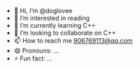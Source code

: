 - 👋 Hi, I’m @doglovee
- 👀 I’m interested in reading
- 🌱 I’m currently learning C++
- 💞️ I’m looking to collaborate on C++
- 📫 How to reach me 906769113@qq.com
- 😄 Pronouns: ...
- ⚡ Fun fact: ...

<!---
doglovee/doglovee is a ✨ special ✨ repository because its `README.md` (this file) appears on your GitHub profile.
You can click the Preview link to take a look at your changes.
--->
